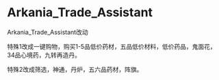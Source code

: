 # Arkania_Trade_Assistant


Arkania_Trade_Assistant改动

特殊1改成一键购物，购买1-5品低价药材，五品低价材料，低价药品，鬼面花，34品心境药，九转再造丹。

特殊2改成筛选，神通，丹炉，五六品药材，阵旗。